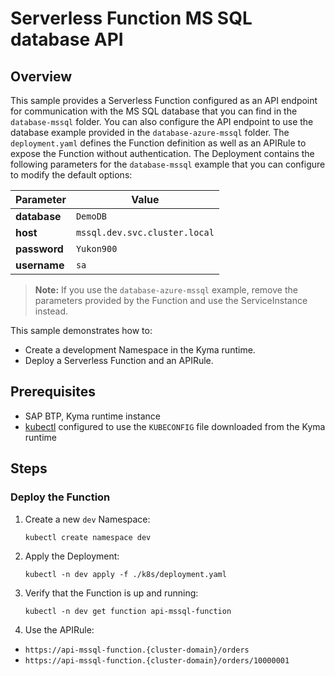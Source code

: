 # Serverless Function MS SQL database API

## Overview

This sample provides a Serverless Function configured as an API endpoint for communication with the MS SQL database that you can find in the `database-mssql` folder. You can also configure the API endpoint to use the database example provided in the `database-azure-mssql` folder. The `deployment.yaml` defines the Function definition as well as an APIRule to expose the Function without authentication. The Deployment contains the following parameters for the `database-mssql` example that you can configure to modify the default options:

| Parameter    | Value                         |
| ------------ | ----------------------------- |
| **database** | `DemoDB`                      |
| **host**     | `mssql.dev.svc.cluster.local` |
| **password** | `Yukon900`                    |
| **username** | `sa`                          |

> **Note:** If you use the `database-azure-mssql` example, remove the parameters provided by the Function and use the ServiceInstance instead.

This sample demonstrates how to:

- Create a development Namespace in the Kyma runtime.
- Deploy a Serverless Function and an APIRule.

## Prerequisites

- SAP BTP, Kyma runtime instance
- [kubectl](https://kubernetes.io/docs/tasks/tools/install-kubectl/) configured to use the `KUBECONFIG` file downloaded from the Kyma runtime

## Steps

### Deploy the Function

1. Create a new `dev` Namespace:

    ```shell script
    kubectl create namespace dev
    ```

2. Apply the Deployment:

    ```shell script
    kubectl -n dev apply -f ./k8s/deployment.yaml
    ```

3. Verify that the Function is up and running:

    ```shell script
    kubectl -n dev get function api-mssql-function
    ```

4. Use the APIRule:

- `https://api-mssql-function.{cluster-domain}/orders`
- `https://api-mssql-function.{cluster-domain}/orders/10000001`
